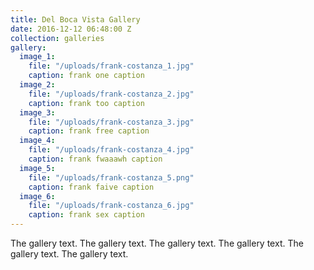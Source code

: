 ```yaml
---
title: Del Boca Vista Gallery
date: 2016-12-12 06:48:00 Z
collection: galleries
gallery:
  image_1:
    file: "/uploads/frank-costanza_1.jpg"
    caption: frank one caption
  image_2:
    file: "/uploads/frank-costanza_2.jpg"
    caption: frank too caption
  image_3:
    file: "/uploads/frank-costanza_3.jpg"
    caption: frank free caption
  image_4:
    file: "/uploads/frank-costanza_4.jpg"
    caption: frank fwaaawh caption
  image_5:
    file: "/uploads/frank-costanza_5.png"
    caption: frank faive caption
  image_6:
    file: "/uploads/frank-costanza_6.jpg"
    caption: frank sex caption
---
```


The gallery text. The gallery text. The gallery text. The gallery text. The gallery text. The gallery text.
